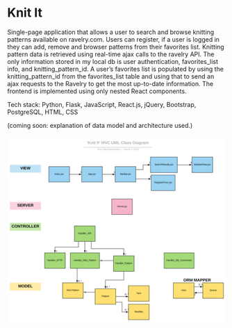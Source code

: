 # Knit It
Single-page application that allows a user to search and browse knitting patterns available on ravelry.com. Users can register, if a user is logged in they can add, remove and browser patterns from their favorites list. Knitting pattern data is retrieved using real-time ajax calls to the ravelry API. The only information stored in my local db is user authentication, favorites_list info, and knitting_pattern_id. A user’s favorites list is populated by using the knitting_pattern_id from the favorites_list table and using that to send an ajax requests to the Ravelry to get the most up-to-date information. The frontend is implemented using only nested React components.

Tech stack: Python, Flask, JavaScript, React.js, jQuery, Bootstrap, PostgreSQL, HTML, CSS

(coming soon: explanation of data model and architecture used.)

![alt text](https://github.com/finasilvasantiste/hackbright__knit_it/blob/master/uml_diagrams/svg/Class%20Diagram%20-%20MVC.svg)

